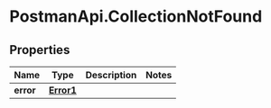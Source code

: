 # PostmanApi.CollectionNotFound

## Properties

Name | Type | Description | Notes
------------ | ------------- | ------------- | -------------
**error** | [**Error1**](Error1.md) |  | 


